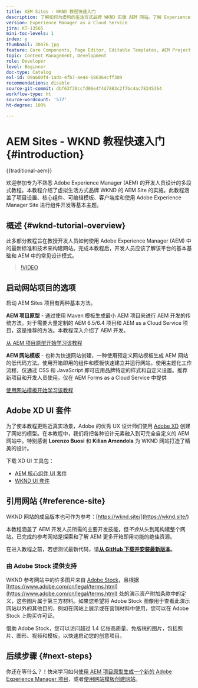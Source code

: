 ```yaml
---
title: AEM Sites - WKND 教程快速入门
description: 了解如何为虚构的生活方式品牌 WKND 实施 AEM 网站。了解 Experience Manager 的基础主题，如项目设置、Maven 原型、核心组件、可编辑模板、客户端库和组件开发。
version: Experience Manager as a Cloud Service
jira: KT-13565
mini-toc-levels: 1
index: y
thumbnail: 30476.jpg
feature: Core Components, Page Editor, Editable Templates, AEM Project Archetype
topic: Content Management, Development
role: Developer
level: Beginner
doc-type: Catalog
exl-id: 09a600f4-1ada-4fb7-ae44-586364cff389
recommendations: disable
source-git-commit: dbf63f30ccfd06e4f4d7883c2f7bc4ac78245364
workflow-type: ht
source-wordcount: '577'
ht-degree: 100%

---
```


# AEM Sites - WKND 教程快速入门 {#introduction}

{{traditional-aem}}

欢迎参加专为不熟悉 Adobe Experience Manager (AEM) 的开发人员设计的多段式教程。本教程介绍了虚拟生活方式品牌 WKND 的 AEM Site 的实施。此教程涵盖了项目设置、核心组件、可编辑模板、客户端库和使用 Adobe Experience Manager Site 进行组件开发等基本主题。

## 概述 {#wknd-tutorial-overview}

此多部分教程旨在教授开发人员如何使用 Adobe Experience Manager (AEM) 中的最新标准和技术来构建网站。完成本教程后，开发人员应该了解该平台的基本基础和 AEM 中的常见设计模式。

>[!VIDEO](https://video.tv.adobe.com/v/36053?quality=12&learn=on&captions=chi_hans)

## 启动网站项目的选项

启动 AEM Sites 项目有两种基本方法。

**AEM 项目原型** - 通过使用 Maven 模板生成最小 AEM 项目来进行 AEM 开发的传统方法。对于需要大量定制的 AEM 6.5/6.4 项目和 AEM as a Cloud Service 项目，这是推荐的方法。本教程深入介绍了 AEM 开发。

[从 AEM 项目原型开始学习该教程](./project-archetype/overview.md)

**AEM 网站模板** - 也称为快速网站创建，一种使用预定义网站模板生成 AEM 网站的低代码方法。使用开箱即用的组件和模板快速建立并运行网站。使用主题化工作流程，仅通过 CSS 和 JavaScript 即可应用品牌特定的样式和自定义设置。推荐新项目和开发人员使用。仅在 AEM Forms as a Cloud Service 中提供

[使用网站模板开始学习该教程](./site-template/create-site.md)

## Adobe XD UI 套件

为了使本教程更贴近真实场景，Adobe 的优秀 UX 设计师们使用 [Adobe XD](https://www.adobe.com/cn/products/xd.html) 创建了网站的模型。在本教程中，我们将把各种设计元素融入到可完全自定义的 AEM 网站中。特别感谢 **Lorenzo Buosi** 和 **Kilian Amendola** 为 WKND 网站打造了精美的设计。

下载 XD UI 工具包：

* [AEM 核心组件 UI 套件](assets/overview/AEM-CoreComponents-UI-Kit.xd)
* [WKND UI 套件](https://github.com/adobe/aem-guides-wknd/releases/download/aem-guides-wknd-0.0.2/AEM_UI-kit-WKND.xd)

## 引用网站 {#reference-site}

WKND 网站的成品版本也可作为参考：[https://wknd.site/](https://wknd.site/)

本教程涵盖了 AEM 开发人员所需的主要开发技能，但&#x200B;*不会*&#x200B;从头到尾构建整个网站。已完成的参考网站是探索和了解 AEM 更多开箱即用功能的绝佳资源。

在进入教程之前，若想测试最新代码，请&#x200B;**[从 GitHub 下载并安装最新版本](https://github.com/adobe/aem-guides-wknd/releases/latest)**。

### 由 Adobe Stock 提供支持

WKND 参考网站中的许多图片来自 [Adobe Stock](https://stock.adobe.com/)，且根据 [https://www.adobe.com/cn/legal/terms.html](https://www.adobe.com/cn/legal/terms.html) 处的演示资产附加条款中的定义，这些图片属于第三方材料。如果您希望将 Adobe Stock 图像用于查看此演示网站以外的其他目的，例如在网站上展示或在营销材料中使用，您可以在 Adobe Stock 上购买许可证。

借助 Adobe Stock，您可以访问超过 1.4 亿张高质量、免版税的图片，包括照片、图形、视频和模板，以快速启动您的创意项目。

## 后续步骤 {#next-steps}

你还在等什么？！快来学习如何[使用 AEM 项目原型生成一个新的 Adobe Experience Manager 项目](./project-archetype/overview.md)，或者[使用网站模板创建网站](./site-template/create-site.md)。
